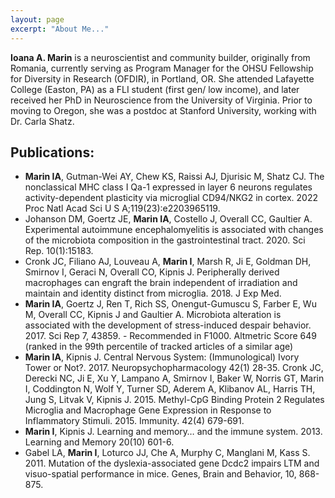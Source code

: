 ```yaml
---
layout: page
excerpt: "About Me..."
---
```


**Ioana A. Marin** is a neuroscientist and community builder, originally from Romania, currently serving as Program Manager for the OHSU Fellowship for Diversity in Research (OFDIR), in Portland, OR. She attended Lafayette College (Easton, PA) as a FLI student (first gen/ low income), and later received her PhD in Neuroscience from the University of Virginia. Prior to moving to Oregon, she was a postdoc at Stanford University, working with Dr. Carla Shatz.

## Publications:

- **Marin IA**, Gutman-Wei AY, Chew KS, Raissi AJ, Djurisic M, Shatz CJ. The nonclassical MHC class I Qa-1 expressed in layer 6 neurons regulates activity-dependent plasticity via microglial CD94/NKG2 in cortex. 2022 Proc Natl Acad Sci U S A;119(23):e2203965119.
- Johanson DM, Goertz JE, **Marin IA**, Costello J, Overall CC, Gaultier A. Experimental autoimmune encephalomyelitis is associated with changes of the microbiota composition in the gastrointestinal tract. 2020. Sci Rep. 10(1):15183.
- Cronk JC, Filiano AJ, Louveau A, **Marin I**, Marsh R, Ji E, Goldman DH, Smirnov I, Geraci N, Overall CO, Kipnis J. Peripherally derived macrophages can engraft the brain independent of irradiation and maintain and identity distinct from microglia. 2018. J Exp Med.
- **Marin IA**, Goertz J, Ren T, Rich SS, Onengut-Gumuscu S, Farber E, Wu M, Overall CC, Kipnis J and Gaultier A. Microbiota alteration is associated with the development of stress-induced despair behavior. 2017. Sci Rep 7, 43859. - Recommended in F1000. Altmetric Score 649 (ranked in the 99th percentile of tracked articles of a similar age)
- **Marin IA**, Kipnis J. Central Nervous System: (Immunological) Ivory Tower or Not?. 2017. Neuropsychopharmacology 42(1) 28-35.
Cronk JC, Derecki NC, Ji E, Xu Y, Lampano A, Smirnov I, Baker W, Norris GT, Marin I, Coddington N, Wolf Y, Turner SD, Aderem A, Klibanov AL, Harris TH, Jung S, Litvak V, Kipnis J. 2015. Methyl-CpG Binding Protein 2 Regulates Microglia and Macrophage Gene Expression in Response to Inflammatory Stimuli. 2015. Immunity. 42(4) 679-691.
- **Marin I**, Kipnis J. Learning and memory… and the immune system. 2013. Learning and Memory 20(10) 601-6.
- Gabel LA, **Marin I**, Loturco JJ, Che A, Murphy C, Manglani M, Kass S. 2011. Mutation of the dyslexia-associated gene Dcdc2 impairs LTM and visuo-spatial performance in mice. Genes, Brain and Behavior, 10, 868-875.

